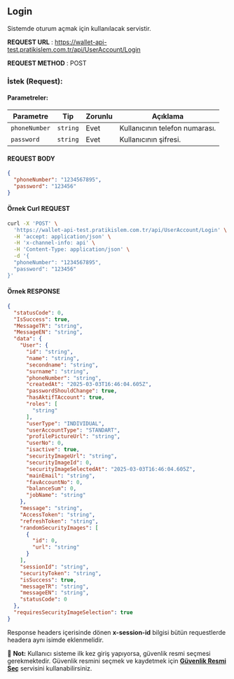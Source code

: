 
## Login

Sistemde oturum açmak için kullanılacak servistir.

**REQUEST URL** : https://wallet-api-test.pratikislem.com.tr/api/UserAccount/Login

**REQUEST METHOD** : POST

### İstek (Request):

#### Parametreler:

| Parametre | Tip      | Zorunlu | Açıklama                       |
| --------- | -------- | ------- | ------------------------------ |
| `phoneNumber`   | `string` | Evet    | Kullanıcının telefon numarası. |
| `password`   | `string` | Evet    | Kullanıcının şifresi.          |

#### REQUEST BODY

```json
{
  "phoneNumber": "1234567895",
  "password": "123456"
}
```

#### Örnek Curl REQUEST

```bash
curl -X 'POST' \
  'https://wallet-api-test.pratikislem.com.tr/api/UserAccount/Login' \
  -H 'accept: application/json' \
  -H 'x-channel-info: api' \
  -H 'Content-Type: application/json' \
  -d '{
  "phoneNumber": "1234567895",
  "password": "123456"
}'
```
#### Örnek RESPONSE

```json
{
  "statusCode": 0,
  "IsSuccess": true,
  "MessageTR": "string",
  "MessageEN": "string",
  "data": {
    "User": {
      "id": "string",
      "name": "string",
      "secondname": "string",
      "surname": "string",
      "phoneNumber": "string",
      "createdAt": "2025-03-03T16:46:04.605Z",
      "passwordShouldChange": true,
      "hasAktifTAccount": true,
      "roles": [
        "string"
      ],
      "userType": "INDIVIDUAL",
      "userAccountType": "STANDART",
      "profilePictureUrl": "string",
      "userNo": 0,
      "isactive": true,
      "securityImageUrl": "string",
      "securityImageId": 0,
      "securityImageSelectedAt": "2025-03-03T16:46:04.605Z",
      "mainEmail": "string",
      "favAccountNo": 0,
      "balanceSum": 0,
      "jobName": "string"
    },
    "message": "string",
    "AccessToken": "string",
    "refreshToken": "string",
    "randomSecurityImages": [
      {
        "id": 0,
        "url": "string"
      }
    ],
    "sessionId": "string",
    "securityToken": "string",
    "isSuccess": true,
    "messageTR": "string",
    "messageEN": "string",
    "statusCode": 0
  },
  "requiresSecurityImageSelection": true
}
```
Response headers içerisinde dönen **x-session-id** bilgisi bütün requestlerde headera aynı isimde eklenmelidir.


📌 **Not:** Kullanıcı sisteme ilk kez giriş yapıyorsa, güvenlik resmi seçmesi gerekmektedir. Güvenlik resmini seçmek ve kaydetmek için <a href="#" onclick="loadMarkdown('docs/set-security-image.md')"><strong>Güvenlik Resmi Seç</strong></a> servisini kullanabilirsiniz.  
